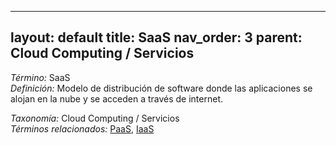 
---
layout: default
title: SaaS
nav_order: 3
parent: Cloud Computing / Servicios
---

*Término:* SaaS  
*Definición:* Modelo de distribución de software donde las aplicaciones se alojan en la nube y se acceden a través de internet.

*Taxonomía:* Cloud Computing / Servicios  
*Términos relacionados:* [PaaS](https://maleniski.github.io/diccionario-angl-tec-mx/docs/alfabeticamente/P/paas/), [IaaS](https://maleniski.github.io/diccionario-angl-tec-mx/docs/alfabeticamente/I/iaas/)
